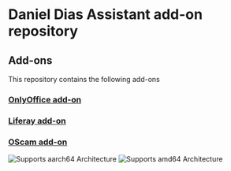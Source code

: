 # Daniel Dias Assistant add-on repository

## Add-ons

This repository contains the following add-ons

### [OnlyOffice add-on](./onlyoffice-addon)
### [Liferay add-on](./liferay-addon)
### [OScam add-on](./oscam-addon)


![Supports aarch64 Architecture][aarch64-shield]
![Supports amd64 Architecture][amd64-shield]

[aarch64-shield]: https://img.shields.io/badge/aarch64-yes-green.svg
[amd64-shield]: https://img.shields.io/badge/amd64-yes-green.svg